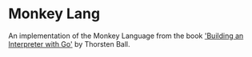 # Monkey Lang

An implementation of the Monkey Language from the book ['Building an Interpreter with Go'](https://interpreterbook.com/) by Thorsten Ball.
